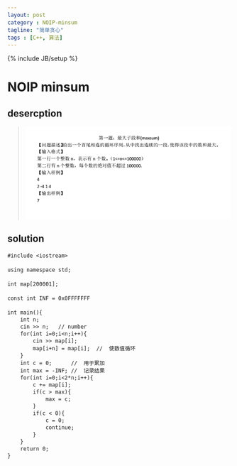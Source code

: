 ```yaml
---
layout: post
category : NOIP-minsum
tagline: "简单贪心"
tags : [C++, 算法]
---
```

{% include JB/setup %}

# NOIP minsum   

## desercption    

> ![uva_1629_3](https://raw.githubusercontent.com/Trickness/trickness.github.io/master/_image/noip_minsum.png)   

## solution

	#include <iostream>
	
	using namespace std;
	
	int map[200001];
	
	const int INF = 0x0FFFFFFF
	
	int main(){
		int n;
		cin >> n; 	// number
		for(int i=0;i<n;i++){
			cin >> map[i];
			map[i+n] = map[i];	//	使数值循环
		}
		int c = 0;		//	用于累加
		int max = -INF;	// 	记录结果
		for(int i=0;i<2*n;i++){
			c += map[i];
			if(c > max){
				max = c;
			}
			if(c < 0){
				c = 0;
				continue;
			}
		}
		return 0;
	}